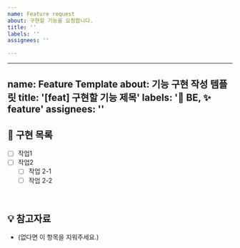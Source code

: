 ```yaml
---
name: Feature request
about: 구현할 기능을 요청합니다.
title: ''
labels: ''
assignees: ''

---
```


---
name: Feature Template
about: 기능 구현 작성 템플릿
title: '[feat] 구현할 기능 제목'
labels: '🤖 BE, ✨ feature'
assignees: ''
---

## 📝 구현 목록

- [ ] 작업1
- [ ] 작업2
    - [ ] 작업 2-1
    - [ ] 작업 2-2

<br>

## 💡 참고자료

- (없다면 이 항목을 지워주세요.)
